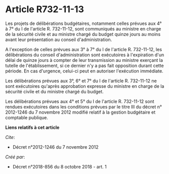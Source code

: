 # Article R732-11-13

Les projets de délibérations budgétaires, notamment celles prévues aux 4° à 7° du I de l'article R. 732-11-12, sont
communiqués au ministre en charge de la sécurité civile et au ministre chargé du budget quinze jours au moins avant leur
présentation au conseil d'administration.

A l'exception de celles prévues aux 3° à 7° du I de l'article R. 732-11-12, les délibérations du conseil d'administration
sont exécutoires à l'expiration d'un délai de quinze jours à compter de leur transmission au ministre exerçant la tutelle de
l'établissement, si ce dernier n'y a pas fait opposition durant cette période. En cas d'urgence, celui-ci peut en autoriser
l'exécution immédiate.

Les délibérations prévues aux 3°, 6° et 7° du I de l'article R. 732-11-12 ne sont exécutoires qu'après approbation expresse
du ministre en charge de la sécurité civile et du ministre chargé du budget.

Les délibérations prévues aux 4° et 5° du I de l'article R. 732-11-12 sont rendues exécutoires dans les conditions prévues
par le  titre III du décret n° 2012-1246 du 7 novembre 2012 modifié relatif à la gestion budgétaire et comptable publique.

**Liens relatifs à cet article**

_Cite_:

  - Décret n°2012-1246 du 7 novembre 2012

_Créé par_:

  - Décret n°2018-856 du 8 octobre 2018 - art. 1
